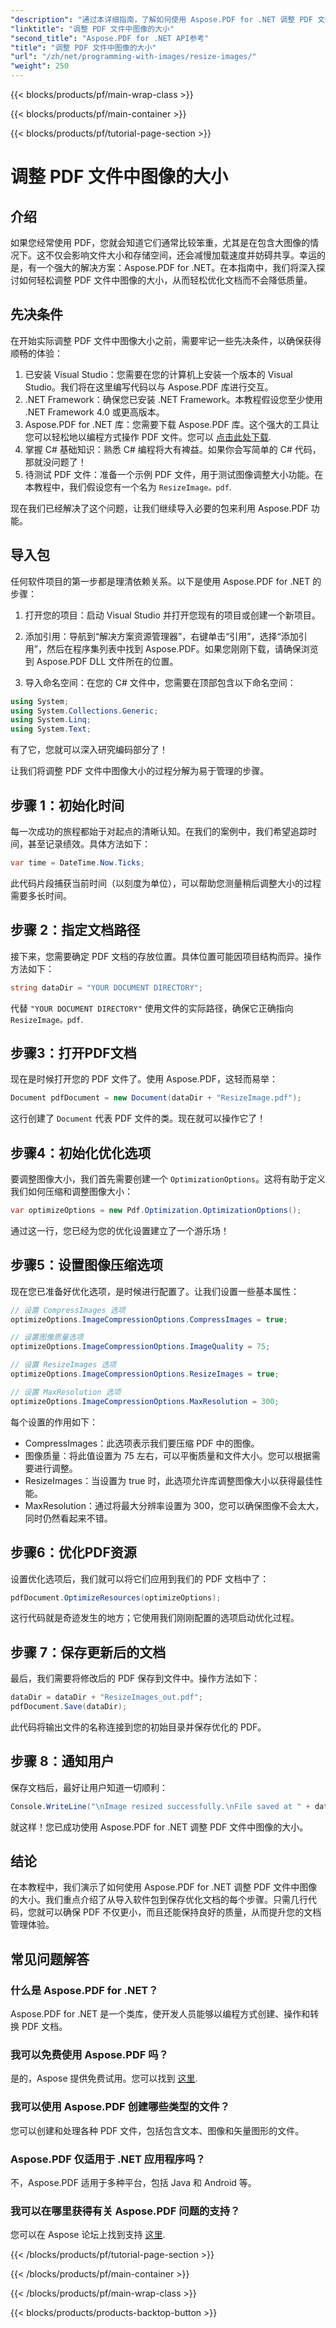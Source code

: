 ```yaml
---
"description": "通过本详细指南，了解如何使用 Aspose.PDF for .NET 调整 PDF 文件中的图像大小。优化文件大小，且不损失质量。"
"linktitle": "调整 PDF 文件中图像的大小"
"second_title": "Aspose.PDF for .NET API参考"
"title": "调整 PDF 文件中图像的大小"
"url": "/zh/net/programming-with-images/resize-images/"
"weight": 250
---
```


{{< blocks/products/pf/main-wrap-class >}}

{{< blocks/products/pf/main-container >}}

{{< blocks/products/pf/tutorial-page-section >}}

# 调整 PDF 文件中图像的大小

## 介绍

如果您经常使用 PDF，您就会知道它们通常比较笨重，尤其是在包含大图像的情况下。这不仅会影响文件大小和存储空间，还会减慢加载速度并妨碍共享。幸运的是，有一个强大的解决方案：Aspose.PDF for .NET。在本指南中，我们将深入探讨如何轻松调整 PDF 文件中图像的大小，从而轻松优化文档而不会降低质量。

## 先决条件

在开始实际调整 PDF 文件中图像大小之前，需要牢记一些先决条件，以确保获得顺畅的体验：

1. 已安装 Visual Studio：您需要在您的计算机上安装一个版本的 Visual Studio。我们将在这里编写代码以与 Aspose.PDF 库进行交互。
2. .NET Framework：确保您已安装 .NET Framework。本教程假设您至少使用 .NET Framework 4.0 或更高版本。
3. Aspose.PDF for .NET 库：您需要下载 Aspose.PDF 库。这个强大的工具让您可以轻松地以编程方式操作 PDF 文件。您可以 [点击此处下载](https://releases。aspose.com/pdf/net/).
4. 掌握 C# 基础知识：熟悉 C# 编程将大有裨益。如果你会写简单的 C# 代码，那就没问题了！
5. 待测试 PDF 文件：准备一个示例 PDF 文件，用于测试图像调整大小功能。在本教程中，我们假设您有一个名为 `ResizeImage。pdf`.

现在我们已经解决了这个问题，让我们继续导入必要的包来利用 Aspose.PDF 功能。

## 导入包

任何软件项目的第一步都是理清依赖关系。以下是使用 Aspose.PDF for .NET 的步骤：

1. 打开您的项目：启动 Visual Studio 并打开您现有的项目或创建一个新项目。

2. 添加引用：导航到“解决方案资源管理器”，右键单击“引用”，选择“添加引用”，然后在程序集列表中找到 Aspose.PDF。如果您刚刚下载，请确保浏览到 Aspose.PDF DLL 文件所在的位置。

3. 导入命名空间：在您的 C# 文件中，您需要在顶部包含以下命名空间：

```csharp
using System;
using System.Collections.Generic;
using System.Linq;
using System.Text;
```

有了它，您就可以深入研究编码部分了！

让我们将调整 PDF 文件中图像大小的过程分解为易于管理的步骤。

## 步骤 1：初始化时间

每一次成功的旅程都始于对起点的清晰认知。在我们的案例中，我们希望追踪时间，甚至记录绩效。具体方法如下：

```csharp
var time = DateTime.Now.Ticks;
```

此代码片段捕获当前时间（以刻度为单位），可以帮助您测量稍后调整大小的过程需要多长时间。

## 步骤 2：指定文档路径

接下来，您需要确定 PDF 文档的存放位置。具体位置可能因项目结构而异。操作方法如下：

```csharp
string dataDir = "YOUR DOCUMENT DIRECTORY";
```

代替 `"YOUR DOCUMENT DIRECTORY"` 使用文件的实际路径，确保它正确指向 `ResizeImage。pdf`.

## 步骤3：打开PDF文档

现在是时候打开您的 PDF 文件了。使用 Aspose.PDF，这轻而易举：

```csharp
Document pdfDocument = new Document(dataDir + "ResizeImage.pdf");
```

这行创建了 `Document` 代表 PDF 文件的类。现在就可以操作它了！

## 步骤4：初始化优化选项

要调整图像大小，我们首先需要创建一个 `OptimizationOptions`。这将有助于定义我们如何压缩和调整图像大小：

```csharp
var optimizeOptions = new Pdf.Optimization.OptimizationOptions();
```

通过这一行，您已经为您的优化设置建立了一个游乐场！

## 步骤5：设置图像压缩选项

现在您已准备好优化选项，是时候进行配置了。让我们设置一些基本属性：

```csharp
// 设置 CompressImages 选项
optimizeOptions.ImageCompressionOptions.CompressImages = true;

// 设置图像质量选项
optimizeOptions.ImageCompressionOptions.ImageQuality = 75;

// 设置 ResizeImages 选项
optimizeOptions.ImageCompressionOptions.ResizeImages = true;

// 设置 MaxResolution 选项
optimizeOptions.ImageCompressionOptions.MaxResolution = 300;
```

每个设置的作用如下：
- CompressImages：此选项表示我们要压缩 PDF 中的图像。
- 图像质量：将此值设置为 75 左右，可以平衡质量和文件大小。您可以根据需要进行调整。
- ResizeImages：当设置为 true 时，此选项允许库调整图像大小以获得最佳性能。
- MaxResolution：通过将最大分辨率设置为 300，您可以确保图像不会太大，同时仍然看起来不错。

## 步骤6：优化PDF资源

设置优化选项后，我们就可以将它们应用到我们的 PDF 文档中了：

```csharp
pdfDocument.OptimizeResources(optimizeOptions);
```

这行代码就是奇迹发生的地方；它使用我们刚刚配置的选项启动优化过程。

## 步骤 7：保存更新后的文档

最后，我们需要将修改后的 PDF 保存到文件中。操作方法如下：

```csharp
dataDir = dataDir + "ResizeImages_out.pdf";
pdfDocument.Save(dataDir);
```

此代码将输出文件的名称连接到您的初始目录并保存优化的 PDF。

## 步骤 8：通知用户

保存文档后，最好让用户知道一切顺利：

```csharp
Console.WriteLine("\nImage resized successfully.\nFile saved at " + dataDir);
```

就这样！您已成功使用 Aspose.PDF for .NET 调整 PDF 文件中图像的大小。

## 结论

在本教程中，我们演示了如何使用 Aspose.PDF for .NET 调整 PDF 文件中图像的大小。我们重点介绍了从导入软件包到保存优化文档的每个步骤。只需几行代码，您就可以确保 PDF 不仅更小，而且还能保持良好的质量，从而提升您的文档管理体验。

## 常见问题解答

### 什么是 Aspose.PDF for .NET？
Aspose.PDF for .NET 是一个类库，使开发人员能够以编程方式创建、操作和转换 PDF 文档。

### 我可以免费使用 Aspose.PDF 吗？
是的，Aspose 提供免费试用。您可以找到 [这里](https://releases。aspose.com/).

### 我可以使用 Aspose.PDF 创建哪些类型的文件？
您可以创建和处理各种 PDF 文件，包括包含文本、图像和矢量图形的文件。

### Aspose.PDF 仅适用于 .NET 应用程序吗？
不，Aspose.PDF 适用于多种平台，包括 Java 和 Android 等。

### 我可以在哪里获得有关 Aspose.PDF 问题的支持？
您可以在 Aspose 论坛上找到支持 [这里](https://forum。aspose.com/c/pdf/10).

{{< /blocks/products/pf/tutorial-page-section >}}

{{< /blocks/products/pf/main-container >}}

{{< /blocks/products/pf/main-wrap-class >}}

{{< blocks/products/products-backtop-button >}}